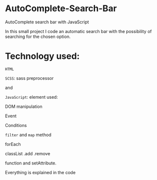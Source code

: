 # AutoComplete-Search-Bar
AutoComplete search bar with JavaScript

In this small project I code an automatic search bar with the possibility of searching for the chosen option.

# Technology used: 

`HTML`

`SCSS`: sass preprocessor

and

`JavaScript`: element used:

DOM manipulation

Event

Conditions

`filter` and `map`  method

forEach

classList .add .remove

function and setAttribute.

Everything is explained in the code
